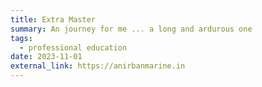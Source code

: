 ```yaml
---
title: Extra Master
summary: An journey for me ... a long and ardurous one
tags:
  - professional education
date: 2023-11-01
external_link: https://anirbanmarine.in
---
```

